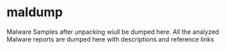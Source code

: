 # maldump
Malware Samples after unpacking wiull be dumped here.
 All the analyzed Malware reports are dumped here with descriptions and reference links
